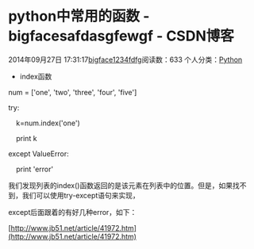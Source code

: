 # python中常用的函数 - bigfacesafdasgfewgf - CSDN博客





2014年09月27日 17:31:17[bigface1234fdfg](https://me.csdn.net/puqutogether)阅读数：633
个人分类：[Python](https://blog.csdn.net/puqutogether/article/category/2595125)









- index函数

num = ['one', 'two', 'three', 'four', 'five']

try:

    k=num.index('one')

    print k

except ValueError:

    print 'error'





我们发现列表的index()函数返回的是该元素在列表中的位置。但是，如果找不到，我们可以使用try-except语句来实现，

except后面跟着的有好几种error，如下：



[http://www.jb51.net/article/41972.htm](http://www.jb51.net/article/41972.htm)











